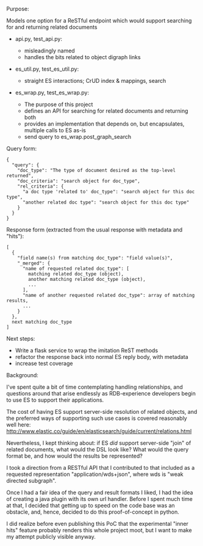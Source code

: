 Purpose:

Models one option for a ReSTful endpoint which would support searching for and returning related documents

- api.py, test_api.py:
    - misleadingly named
    - handles the bits related to object digraph links

- es_util.py, test_es_util.py:
    - straight ES interactions; CrUD index & mappings, search
      
- es_wrap.py, test_es_wrap.py:
    - The purpose of this project
    - defines an API for searching for related documents and returning both 
    - provides an implementation that depends on, but encapsulates, multiple calls to ES as-is
    - send query to es_wrap.post_graph_search
      
Query form:
```
{
  "query": {
    "doc_type": "The type of document desired as the top-level returned",
    "doc_criteria": "search object for doc_type",
    "rel_criteria": {
      "a doc type 'related to' doc_type": "search object for this doc type",
      "another related doc type": "search object for this doc type"
    }
  }
}
```

Response form (extracted from the usual response with metadata and "hits"):
```
[
  {
    "field name(s) from matching doc_type": "field value(s)",
    "_merged": {
      "name of requested related doc_type": [
        matching related doc_type (object),
        another matching related doc_type (object),
        ...
      ],
      "name of another requested related doc_type": array of matching results,
      ...
    }
  },
  next matching doc_type
]
```

 
Next steps:
 - Write a flask service to wrap the imitation ReST methods
 - refactor the response back into normal ES reply body, with metadata
 - increase test coverage

Background:

I've spent quite a bit of time contemplating handling relationships, and questions around that
arise endlessly as RDB-experience developers begin to use ES to support their applications.
 
The cost of having ES support server-side resolution of related objects, and the
preferred ways of supporting such use cases is covered reasonably well here:
http://www.elastic.co/guide/en/elasticsearch/guide/current/relations.html

Nevertheless, I kept thinking about: if ES *did* support server-side "join" of related documents,
what would the DSL look like? What would the query format be, and how would the results be represented?

I took a direction from a RESTful API that I contributed to that included as a requested
representation "application/wds+json", where wds is "weak directed subgraph".

Once I had a fair idea of the query and result formats I liked, I had the idea of
creating a java plugin with its own url handler. Before I spent much time at that,
I decided that getting up to speed on the code base was an obstacle, and, hence,
decided to do this proof-of-concept in python.

I did realize before even publishing this PoC that the experimental "inner hits"
feature probably renders this whole project moot, but I want to make my attempt
publicly visible anyway.
 